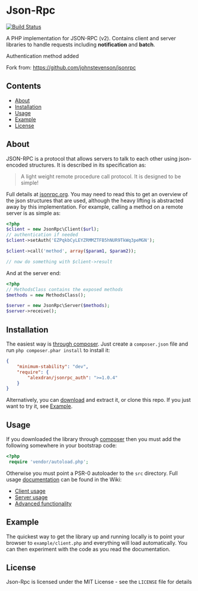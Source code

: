 # Json-Rpc

[![Build Status](https://secure.travis-ci.org/johnstevenson/json-rpc.png)](http://travis-ci.org/johnstevenson/json-rpc)

A PHP implementation for JSON-RPC (v2). Contains client and server libraries to handle requests including **notification** and **batch**.

Authentication method added

Fork from: https://github.com/johnstevenson/jsonrpc

## Contents
* [About](#About)
* [Installation](#Installation)
* [Usage](#Usage)
* [Example](#Example)
* [License](#License)

<a name="About"></a>
## About

JSON-RPC is a protocol that allows servers to talk to each other using json-encoded structures. It is described in its specification as:

> A light weight remote procedure call protocol. It is designed to be simple!

Full details at [jsonrpc.org][json-spec]. You may need to read this to get an overview of the json structures that are used, although the heavy lifting is abstracted away by this implementation. For example, calling a method on a remote server is as simple as:

```php
<?php
$client = new JsonRpc\Client($url);
// authentication if needed
$client->setAuth('EZPqkbCyLEYZRMMZTFB5hNUR9TkWq3peMGN');

$client->call('method', array($param1, $param2));

// now do something with $client->result
```

And at the server end:

```php
<?php
// MethodsClass contains the exposed methods
$methods = new MethodsClass();

$server = new JsonRpc\Server($methods);
$server->receive();
```

<a name="Installation"></a>
## Installation
The easiest way is [through composer][composer]. Just create a `composer.json` file and run `php composer.phar install` to install it:

```json
{
    "minimum-stability": "dev",
    "require": {
        "alexdran/jsonrpc_auth": ">=1.0.4"
    }
}
```

Alternatively, you can [download][download] and extract it, or clone this repo. If you just want to try it, see [Example](#Example).

<a name="Usage"></a>
## Usage
If you downloaded the library through [composer][composer] then you must add the following somewhere in your bootstrap code:

```php
<?php
 require 'vendor/autoload.php';
```
Otherwise you must point a PSR-0 autoloader to the `src` directory. Full usage [documentation][wiki] can be found in the Wiki:

* [Client usage][client]
* [Server usage][server]
* [Advanced functionality][advanced]

<a name="Example"></a>
## Example
The quickest way to get the library up and running locally is to point your browser to `example/client.php` and everything will load automatically. You can then experiment with the code as you read the documentation.

<a name="License"></a>
## License

Json-Rpc is licensed under the MIT License - see the `LICENSE` file for details


  [json-spec]: http://www.jsonrpc.org/
  [composer]: http://getcomposer.org
  [download]: https://github.com/johnstevenson/jsonrpc/downloads
  [wiki]:https://github.com/johnstevenson/jsonrpc/wiki/Home
  [client]:https://github.com/johnstevenson/jsonrpc/wiki/Client-usage
  [server]:https://github.com/johnstevenson/jsonrpc/wiki/Server-usage
  [advanced]:https://github.com/johnstevenson/jsonrpc/wiki/Advanced-functionality
